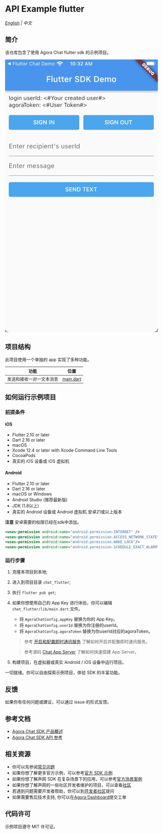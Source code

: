 # API Example flutter

_[English](README.md) | 中文_

## 简介

该仓库包含了使用 Agora Chat flutter sdk 的示例项目。

![flutter main](flutter_main.png)

## 项目结构

此项目使用一个单独的 app 实现了多种功能。

| 功能| 位置 |
| --- | --- |
| 发送和接收一对一文本消息 | [main.dart](https://github.com/AgoraIO/Agora-Chat-API-Examples/blob/main/chat_flutter/lib/main.dart)                  |

## 如何运行示例项目

### 前提条件

#### iOS

- Flutter 2.10 or later
- Dart 2.16 or later
- macOS
- Xcode 12.4 or later with Xcode Command Line Tools
- CocoaPods
- 真实的 iOS 设备或 iOS 虚拟机

#### Android

- Flutter 2.10 or later
- Dart 2.16 or later
- macOS or Windows
- Android Studio (推荐最新版)
- JDK (1.8以上)
- 真实的 Android 设备或 Android 虚拟机 安卓21或以上版本

**注意** 安卓需要的权限已经在sdk中添加。
```xml
<uses-permission android:name="android.permission.INTERNET" />
<uses-permission android:name="android.permission.ACCESS_NETWORK_STATE"/>
<uses-permission android:name="android.permission.WAKE_LOCK"/>
<uses-permission android:name="android.permission.SCHEDULE_EXACT_ALARM"/>
```

### 运行步骤

1. 克隆本项目到本地;
2. 进入到项目目录 `chat_flutter`;
3. 执行 `flutter pub get`;
4. 如果你想使用自己的 App Key 进行体验，你可以编辑 `chat_flutter/lib/main.dart` 文件。
   - 将 `AgoraChatConfig.appKey` 替换为你的 App Key。
   - 将 `AgoraChatConfig.userId` 替换为你注册的userId。
   - 将 `AgoraChatConfig.agoraToken` 替换为你userId对应的agoraToken。



   > 参考 [开启和配置即时通讯服务](https://docs.agora.io/cn/agora-chat/enable_agora_chat?platform=flutter) 了解如何开启并配置即时通讯服务。

   > 参考源码 [Chat App Server](https://github.com/AgoraIO/Agora-Chat-API-Examples/tree/main/chat-app-server) 了解如何快速搭建 App Server。


5. 构建项目，在虚拟器或真实 Android / iOS 设备中运行项目。

一切就绪。你可以自由探索示例项目，体验 SDK 的丰富功能。

## 反馈

如果你有任何问题或建议，可以通过 issue 的形式反馈。

## 参考文档

- [Agora Chat SDK 产品概述](https://docs.agora.io/en/agora-chat/agora_chat_get_started_flutter?platform=Flutter)
- [Agora Chat SDK API 参考](https://docs.agora.io/en/agora-chat/api-ref?platform=Flutter)

## 相关资源

- 你可以先参阅[常见问题](https://docs.agora.io/cn/faq)
- 如果你想了解更多官方示例，可以参考[官方 SDK 示例](https://github.com/AgoraIO)
- 如果你想了解声网 SDK 在复杂场景下的应用，可以参考[官方场景案例](https://github.com/AgoraIO-usecase)
- 如果你想了解声网的一些社区开发者维护的项目，可以查看[社区](https://github.com/AgoraIO-Community)
- 若遇到问题需要开发者帮助，你可以到[开发者社区](https://rtcdeveloper.com/)提问
- 如果需要售后技术支持, 你可以在[Agora Dashboard](https://dashboard.agora.io)提交工单

## 代码许可

示例项目遵守 MIT 许可证。
